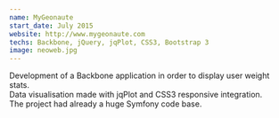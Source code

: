 ```yaml
---
name: MyGeonaute
start_date: July 2015
website: http://www.mygeonaute.com
techs: Backbone, jQuery, jqPlot, CSS3, Bootstrap 3
image: neoweb.jpg
---
```


Development of a Backbone application in order to display user weight stats.  
Data visualisation made with jqPlot and CSS3 responsive integration.  
The project had already a huge Symfony code base.
